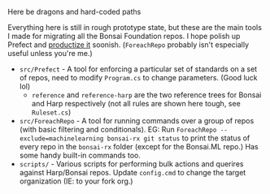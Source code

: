 Here be dragons and hard-coded paths

Everything here is still in rough prototype state, but these are the main tools I made for migrating all the Bonsai Foundation repos. I hope polish up Prefect and [productize it](https://github.com/bonsai-rx/prefect/issues/4) soonish. (`ForeachRepo` probably isn't especially useful unless you're me.)

* `src/Prefect` - A tool for enforcing a particular set of standards on a set of repos, need to modify `Program.cs` to change parameters. (Good luck lol)
    * `reference` and `reference-harp` are the two reference trees for Bonsai and Harp respectively (not all rules are shown here tough, see `Ruleset.cs`)
* `src/ForeachRepo` - A tool for running commands over a group of repos (with basic filtering and conditionals). EG: Run `ForeachRepo --exclude=machinelearning bonsai-rx git status` to print the status of every repo in the `bonsai-rx` folder (except for the Bonsai.ML repo.) Has some handy built-in commands too.
* `scripts/` - Various scripts for performing bulk actions and querires against Harp/Bonsai repos. Update `config.cmd` to change the target organization (IE: to your fork org.)
